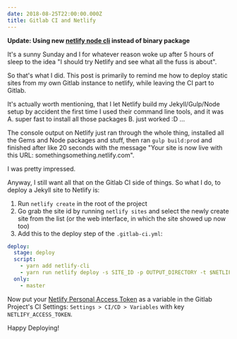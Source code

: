 ```yaml
---
date: 2018-08-25T22:00:00.000Z
title: Gitlab CI and Netlify
---
```

**Update: Using new [netlify node cli](https://cli.netlify.com/) instead of binary package**

It's a sunny Sunday and I for whatever reason woke up after 5 hours of sleep to the idea "I should try Netlify and see what all the fuss is about".

So that's what I did. This post is primarily to remind me how to deploy static sites from my own Gitlab instance to netlify, while leaving the CI part to Gitlab.

It's actually worth mentioning, that I let Netlify build my Jekyll/Gulp/Node setup by accident the first time I used their command line tools, and it was A. super fast to install all those packages B. just worked :D …

The console output on Netlify just ran through the whole thing, installed all the Gems and Node packages and stuff, then ran `gulp build:prod` and finished after like 20 seconds with the message "Your site is now live with this URL: somethingsomething.netlify.com".

I was pretty impressed.

Anyway, I still want all that on the Gitlab CI side of things. So what I do, to deploy a Jekyll site to Netlify is:

1. Run `netlify create` in the root of the project
2. Go grab the site id by running `netlify sites` and select the newly create site from the list (or the web interface, in which the site showed up now too)
3. Add this to the deploy step of the `.gitlab-ci.yml`:

```yaml
deploy:
  stage: deploy
  script:
    - yarn add netlify-cli
    - yarn run netlify deploy -s SITE_ID -p OUTPUT_DIRECTORY -t $NETLIFY_ACCESS_TOKEN
  only:
    - master
```

Now put your [Netlify Personal Access Token](https://app.netlify.com/account/applications) as a variable in the Gitlab Project's CI Settings: `Settings > CI/CD > Variables` with key `NETLIFY_ACCESS_TOKEN`.

Happy Deploying!
